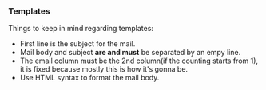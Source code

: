 ### Templates

Things to keep in mind regarding templates:

- First line is the subject for the mail.
- Mail body and subject __are and must__ be separated by an empy line.
- The email column must be the 2nd column(if the counting starts from 1), it is fixed because mostly this is how it's gonna be.
- Use HTML syntax to format the mail body.
